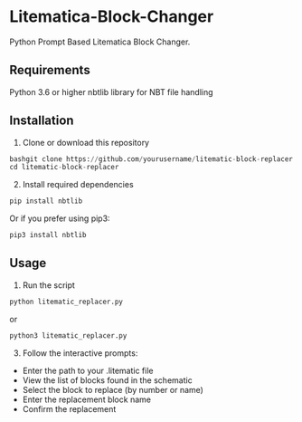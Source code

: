 # Litematica-Block-Changer
Python Prompt Based Litematica Block Changer.

## Requirements

Python 3.6 or higher
nbtlib library for NBT file handling

## Installation

1. Clone or download this repository
```python
bashgit clone https://github.com/yourusername/litematic-block-replacer.git
cd litematic-block-replacer
```

2. Install required dependencies
```python
pip install nbtlib
```
Or if you prefer using pip3:
```python
pip3 install nbtlib
```
## Usage

1. Run the script
```python
python litematic_replacer.py
```
or
```python
python3 litematic_replacer.py
```
3. Follow the interactive prompts:

- Enter the path to your .litematic file
- View the list of blocks found in the schematic
- Select the block to replace (by number or name)
- Enter the replacement block name
- Confirm the replacement
